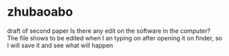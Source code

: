 # zhubaoabo
draft of second paper
Is there any edit on the software in the computer?
The file shows to be edited when I an typing on after opening it on finder, so I will save it and see what will happen